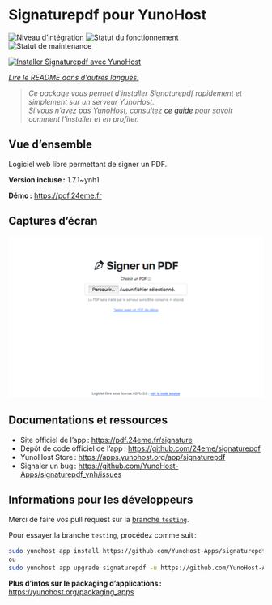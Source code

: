 <!--
Nota bene : ce README est automatiquement généré par <https://github.com/YunoHost/apps/tree/master/tools/readme_generator>
Il NE doit PAS être modifié à la main.
-->

# Signaturepdf pour YunoHost

[![Niveau d’intégration](https://dash.yunohost.org/integration/signaturepdf.svg)](https://ci-apps.yunohost.org/ci/apps/signaturepdf/) ![Statut du fonctionnement](https://ci-apps.yunohost.org/ci/badges/signaturepdf.status.svg) ![Statut de maintenance](https://ci-apps.yunohost.org/ci/badges/signaturepdf.maintain.svg)

[![Installer Signaturepdf avec YunoHost](https://install-app.yunohost.org/install-with-yunohost.svg)](https://install-app.yunohost.org/?app=signaturepdf)

*[Lire le README dans d'autres langues.](./ALL_README.md)*

> *Ce package vous permet d’installer Signaturepdf rapidement et simplement sur un serveur YunoHost.*  
> *Si vous n’avez pas YunoHost, consultez [ce guide](https://yunohost.org/install) pour savoir comment l’installer et en profiter.*

## Vue d’ensemble

Logiciel web libre permettant de signer un PDF.

**Version incluse :** 1.7.1~ynh1

**Démo :** <https://pdf.24eme.fr>

## Captures d’écran

![Capture d’écran de Signaturepdf](./doc/screenshots/screenshot.png)

## Documentations et ressources

- Site officiel de l’app : <https://pdf.24eme.fr/signature>
- Dépôt de code officiel de l’app : <https://github.com/24eme/signaturepdf>
- YunoHost Store : <https://apps.yunohost.org/app/signaturepdf>
- Signaler un bug : <https://github.com/YunoHost-Apps/signaturepdf_ynh/issues>

## Informations pour les développeurs

Merci de faire vos pull request sur la [branche `testing`](https://github.com/YunoHost-Apps/signaturepdf_ynh/tree/testing).

Pour essayer la branche `testing`, procédez comme suit :

```bash
sudo yunohost app install https://github.com/YunoHost-Apps/signaturepdf_ynh/tree/testing --debug
ou
sudo yunohost app upgrade signaturepdf -u https://github.com/YunoHost-Apps/signaturepdf_ynh/tree/testing --debug
```

**Plus d’infos sur le packaging d’applications :** <https://yunohost.org/packaging_apps>
